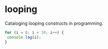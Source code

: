 # looping
Cataloging looping constructs in programming.

```JavaScript
for (i = 0; i < 10; i++) {
 console.log(i);
}
```
